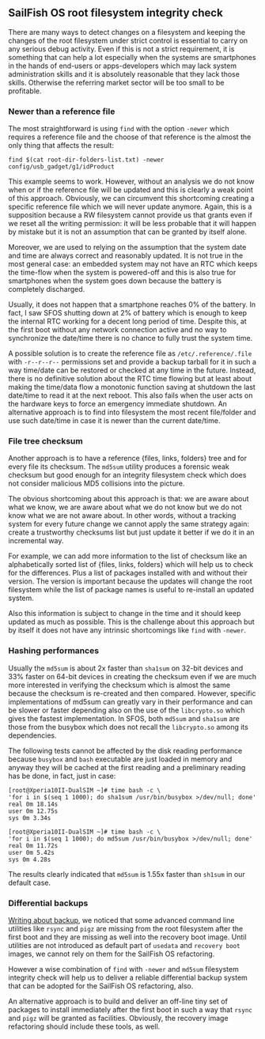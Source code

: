 ## SailFish OS root filesystem integrity check

There are many ways to detect changes on a filesystem and keeping the changes of the root filesystem under strict control is essential to carry on any serious debug activity. Even if this is not a strict requirement, it is something that can help a lot especially when the systems are smartphones in the hands of end-users or apps-developers which may lack system administration skills and it is absolutely reasonable that they lack those skills. Otherwise the referring market sector will be too small to be profitable.

### Newer than a reference file

The most straightforward is using `find` with the option `-newer` which requires a reference file and the choose of that reference is the almost the only thing that affects the result:

```
find $(cat root-dir-folders-list.txt) -newer config/usb_gadget/g1/idProduct
```

This example seems to work. However, without an analysis we do not know when or if the reference file will be updated and this is clearly a weak point of this approach. Obviously, we can circumvent this shortcoming creating a specific reference file which we will never update anymore. Again, this is a supposition because a RW filesystem cannot provide us that grants even if we reset all the writing permission: it will be less probable that it will happen by mistake but it is not an assumption that can be granted by itself alone.

Moreover, we are used to relying on the assumption that the system date and time are always correct and reasonably updated. It is not true in the most general case: an embedded system may not have an RTC which keeps the time-flow when the system is powered-off and this is also true for smartphones when the system goes down because the battery is completely discharged.

Usually, it does not happen that a smartphone reaches 0% of the battery. In fact, I saw SFOS shutting down at 2% of battery which is enough to keep the internal RTC working for a decent long period of time. Despite this, at the first boot without any network connection active and no way to synchronize the date/time there is no chance to fully trust the system time.

A possible solution is to create the reference file as `/etc/.reference/.file` with `-r--r--r--` permissions set and provide a backup tarball for it in such a way time/date can be restored or checked at any time in the future. Instead, there is no definitive solution about the RTC time flowing but at least about making the time/data flow a monotonic function saving at shutdown the last date/time to read it at the next reboot. This also fails when the user acts on the hardware keys to force an emergency immediate shutdown. An alternative approach is to find into filesystem the most recent file/folder and use such date/time in case it is newer than the current date/time.

### File tree checksum

Another approach is to have a reference {files, links, folders} tree and for every file its checksum. The `md5sum` utility produces a forensic weak checksum but good enough for an integrity filesystem check which does not consider malicious MD5 collisions into the picture.

The obvious shortcoming about this approach is that: we are aware about what we know, we are aware about what we do not know but we do not know what we are not aware about. In other words, without a tracking system for every future change we cannot apply the same strategy again: create a trustworthy checksums list but just update it better if we do it in an incremental way.

For example, we can add more information to the list of checksum like an alphabetically sorted list of {files, links, folders} which will help us to check for the differences. Plus a list of packages installed with and without their version. The version is important because the updates will change the root filesystem while the list of package names is useful to re-install an updated system.

Also this information is subject to change in the time and it should keep updated as much as possible. This is the challenge about this approach but by itself it does not have any intrinsic shortcomings like `find` with `-newer`.

### Hashing performances

Usually the `md5sum` is about 2x faster than `sha1sum` on 32-bit devices and 33% faster on 64-bit devices in creating the checksum even if we are much more interested in verifying the checksum which is almost the same because the checksum is re-created and then compared. However, specific implementations of md5sum can greatly vary in their performance and can be slower or faster depending also on the use of the `libcrypto.so` which gives the fastest implementation. In SFOS, both `md5sum` and `sha1sum` are those from the busybox which does not recall the `libcrypto.so` among its dependencies.

The following tests cannot be affected by the disk reading performance because `busybox` and `bash` executable are just loaded in memory and anyway they will be cached at the first reading and a preliminary reading has be done, in fact, just in case:

```
[root@Xperia10II-DualSIM ~]# time bash -c \
'for i in $(seq 1 1000); do sha1sum /usr/bin/busybox >/dev/null; done'
real 0m 18.14s
user 0m 12.75s
sys 0m 3.34s

[root@Xperia10II-DualSIM ~]# time bash -c \
'for i in $(seq 1 1000); do md5sum /usr/bin/busybox >/dev/null; done'
real 0m 11.72s
user 0m 5.42s
sys 0m 4.28s
```

The results clearly indicated that `md5sum` is 1.55x faster than `sh1sum` in our default case.

### Differential backups

[Writing about backup](../forum/todo/users-backup-analsys.md), we noticed that some advanced command line utilities like `rsync` and `pigz` are missing from the root filesystem after the first boot and they are missing as well into the recovery boot image. Until utilities are not introduced as default part of `usedata` and `recovery boot` images, we cannot rely on them for the SailFish OS refactoring.

However a wise combination of `find` with `-newer` and `md5sum` filesystem integrity check will help us to deliver a reliable differential backup system that can be adopted for the SailFish OS refactoring, also. 

An alternative approach is to build and deliver an off-line tiny set of packages to install immediately after the first boot in such a way that `rsync` and `pigz` will be granted as facilities. Obviously, the recovery image refactoring should include these tools, as well.
